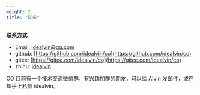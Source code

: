 ```yaml
---
weight: 2
title: "联系"
---
```


**联系方式**

- Email:   idealvin@qq.com
- github:  [https://github.com/idealvin/co](https://github.com/idealvin/co)
- gitee:   [https://gitee.com/idealvin/co](https://gitee.com/idealvin/co)
- zhihu:   [idealvin](https://www.zhihu.com/people/vin.cc)

CO 目前有一个技术交流微信群，有兴趣加群的朋友，可以给 Alvin 发邮件，或在知乎上私信 idealvin。
